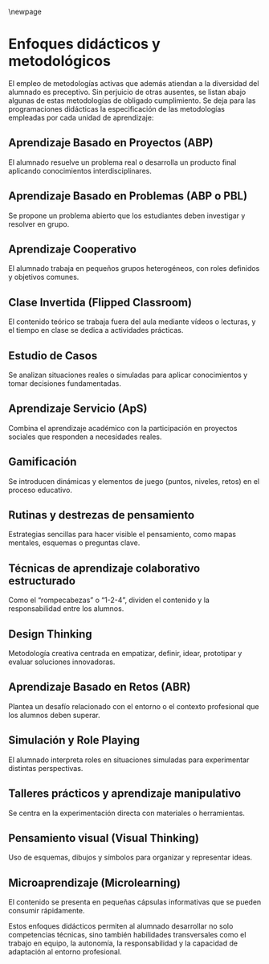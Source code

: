 \newpage

# Enfoques didácticos y metodológicos

El empleo de metodologías activas que además atiendan a la diversidad del alumnado es preceptivo. 
Sin perjuicio de otras ausentes, se listan abajo algunas de estas metodologías de obligado cumplimiento.
Se deja para las programaciones didácticas la especificación de las metodologías empleadas por cada unidad de aprendizaje:

## Aprendizaje Basado en Proyectos (ABP) 
El alumnado resuelve un problema real o desarrolla un producto final aplicando conocimientos interdisciplinares.

## Aprendizaje Basado en Problemas (ABP o PBL)
Se propone un problema abierto que los estudiantes deben investigar y resolver en grupo.

## Aprendizaje Cooperativo
El alumnado trabaja en pequeños grupos heterogéneos, con roles definidos y objetivos comunes.

## Clase Invertida (Flipped Classroom)
El contenido teórico se trabaja fuera del aula mediante vídeos o lecturas, y el tiempo en clase se dedica a actividades prácticas.

## Estudio de Casos
Se analizan situaciones reales o simuladas para aplicar conocimientos y tomar decisiones fundamentadas.

## Aprendizaje Servicio (ApS)
Combina el aprendizaje académico con la participación en proyectos sociales que responden a necesidades reales.

## Gamificación
Se introducen dinámicas y elementos de juego (puntos, niveles, retos) en el proceso educativo.

## Rutinas y destrezas de pensamiento
Estrategias sencillas para hacer visible el pensamiento, como mapas mentales, esquemas o preguntas clave.

## Técnicas de aprendizaje colaborativo estructurado
Como el “rompecabezas” o “1-2-4”, dividen el contenido y la responsabilidad entre los alumnos.

## Design Thinking
Metodología creativa centrada en empatizar, definir, idear, prototipar y evaluar soluciones innovadoras.

## Aprendizaje Basado en Retos (ABR)
Plantea un desafío relacionado con el entorno o el contexto profesional que los alumnos deben superar.

## Simulación y Role Playing
El alumnado interpreta roles en situaciones simuladas para experimentar distintas perspectivas.

## Talleres prácticos y aprendizaje manipulativo
Se centra en la experimentación directa con materiales o herramientas.

## Pensamiento visual (Visual Thinking)
Uso de esquemas, dibujos y símbolos para organizar y representar ideas.

## Microaprendizaje (Microlearning) 
El contenido se presenta en pequeñas cápsulas informativas que se pueden consumir rápidamente.

Estos enfoques didácticos permiten al alumnado desarrollar no solo competencias técnicas, sino también habilidades transversales como el trabajo en equipo, la autonomía, la responsabilidad y la capacidad de adaptación al entorno profesional.
